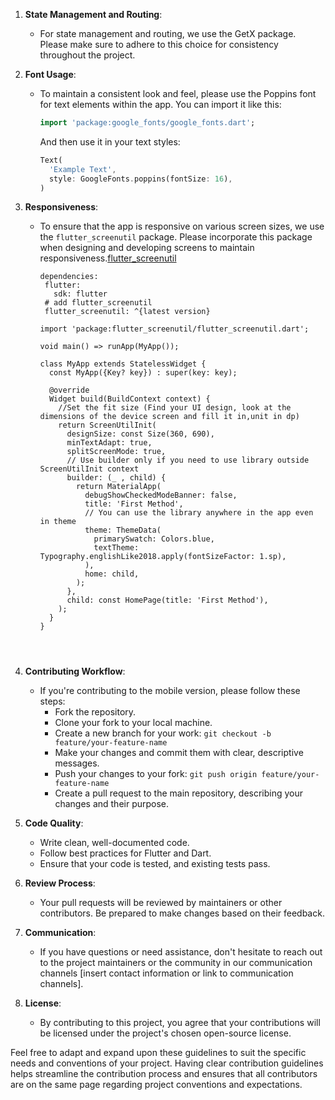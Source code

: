 1. **State Management and Routing**:
   - For state management and routing, we use the GetX package. Please make sure to adhere to this choice for consistency throughout the project.

2. **Font Usage**:
   - To maintain a consistent look and feel, please use the Poppins font for text elements within the app. You can import it like this:
     ```dart
     import 'package:google_fonts/google_fonts.dart';
     ```
     And then use it in your text styles:
     ```dart
     Text(
       'Example Text',
       style: GoogleFonts.poppins(fontSize: 16),
     )
     ```

3. **Responsiveness**:
   - To ensure that the app is responsive on various screen sizes, we use the `flutter_screenutil` package. Please incorporate this package when designing and developing screens to maintain responsiveness.[flutter_screenutil](https://pub.dev/packages/flutter_screenutil)
     ```
     dependencies:
      flutter:
        sdk: flutter
      # add flutter_screenutil
      flutter_screenutil: ^{latest version}
     ```
      ```
     import 'package:flutter_screenutil/flutter_screenutil.dart';

      void main() => runApp(MyApp());

      class MyApp extends StatelessWidget {
        const MyApp({Key? key}) : super(key: key);
      
        @override
        Widget build(BuildContext context) {
          //Set the fit size (Find your UI design, look at the dimensions of the device screen and fill it in,unit in dp)
          return ScreenUtilInit(
            designSize: const Size(360, 690),
            minTextAdapt: true,
            splitScreenMode: true,
            // Use builder only if you need to use library outside ScreenUtilInit context
            builder: (_ , child) {
              return MaterialApp(
                debugShowCheckedModeBanner: false,
                title: 'First Method',
                // You can use the library anywhere in the app even in theme
                theme: ThemeData(
                  primarySwatch: Colors.blue,
                  textTheme: Typography.englishLike2018.apply(fontSizeFactor: 1.sp),
                ),
                home: child,
              );
            },
            child: const HomePage(title: 'First Method'),
          );
        }
      }

     
  

4. **Contributing Workflow**:
   - If you're contributing to the mobile version, please follow these steps:
     - Fork the repository.
     - Clone your fork to your local machine.
     - Create a new branch for your work: `git checkout -b feature/your-feature-name`
     - Make your changes and commit them with clear, descriptive messages.
     - Push your changes to your fork: `git push origin feature/your-feature-name`
     - Create a pull request to the main repository, describing your changes and their purpose.

5. **Code Quality**:
   - Write clean, well-documented code.
   - Follow best practices for Flutter and Dart.
   - Ensure that your code is tested, and existing tests pass.

6. **Review Process**:
   - Your pull requests will be reviewed by maintainers or other contributors. Be prepared to make changes based on their feedback.

7. **Communication**:
   - If you have questions or need assistance, don't hesitate to reach out to the project maintainers or the community in our communication channels [insert contact information or link to communication channels].

8. **License**:
   - By contributing to this project, you agree that your contributions will be licensed under the project's chosen open-source license.

Feel free to adapt and expand upon these guidelines to suit the specific needs and conventions of your project. Having clear contribution guidelines helps streamline the contribution process and ensures that all contributors are on the same page regarding project conventions and expectations.

